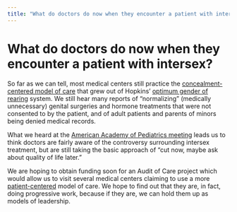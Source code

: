 ```yaml
---
title: "What do doctors do now when they encounter a patient with intersex?"
---
```


# What do doctors do now when they encounter a patient with intersex?

<p>So far as we can tell, most medical centers still practice the <a href="/compare">concealment-centered model of care</a> that grew out of Hopkins&#8217; <a href="/faq/concealment">optimum gender of rearing</a> system. We still hear many reports of &#8220;normalizing&#8221; (medically unnecessary) genital surgeries and hormone treatments that were not consented to by the patient, and of adult patients and parents of minors being denied medical records.  </p>

<p>What we heard at the <a href="/articles/aap%5C_urology%5C_2004">American Academy of Pediatrics meeting</a> leads us to think doctors are fairly aware of the controversy surrounding intersex treatment, but are still taking the basic approach of &#8220;cut now, maybe ask about quality of life later.&#8221;  </p>

<p>We are hoping to obtain funding soon for an Audit of Care project which would allow us to visit several medical centers claiming to use a more <a href="/faq/patient-centered">patient-centered</a> model of care. We hope to find out that they are, in fact, doing progressive work, because if they are, we can hold them up as models of leadership.</p>